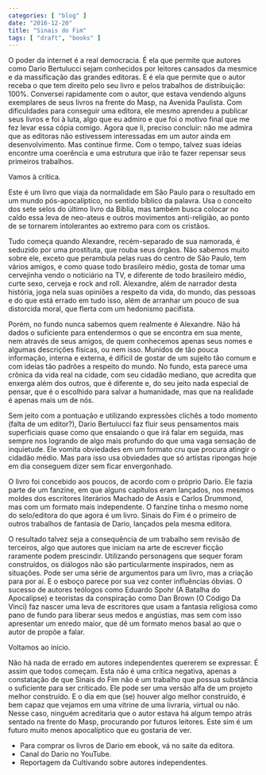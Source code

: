 ```yaml
---
categories: [ "blog" ]
date: "2016-12-20"
title: "Sinais do Fim"
tags: [ "draft", "books" ]
---
```

O poder da internet é a real democracia. É ela que permite que autores como Dario Bertulucci sejam conhecidos por leitores cansados da mesmice e da massificação das grandes editoras. E é ela que permite que o autor receba o que tem direito pelo seu livro e pelos trabalhos de distribuição: 100%. Conversei rapidamente com o autor, que estava vendendo alguns exemplares de seus livros na frente do Masp, na Avenida Paulista. Com dificuldades para conseguir uma editora, ele mesmo aprendeu a publicar seus livros e foi à luta, algo que eu admiro e que foi o motivo final que me fez levar essa cópia comigo. Agora que li, preciso concluir: não me admira que as editoras não estivessem interessadas em um autor ainda em desenvolvimento. Mas continue firme. Com o tempo, talvez suas ideias encontre uma coerência e uma estrutura que irão te fazer repensar seus primeiros trabalhos.

Vamos à crítica.

Este é um livro que viaja da normalidade em São Paulo para o resultado em um mundo pós-apocalíptico, no sentido bíblico da palavra. Usa o conceito dos sete selos do último livro da Bíblia, mas também busca colocar no caldo essa leva de neo-ateus e outros movimentos anti-religião, ao ponto de se tornarem intolerantes ao extremo para com os cristãos.

Tudo começa quando Alexandre, recém-separado de sua namorada, é seduzido por uma prostituta, que rouba seus órgãos. Não sabemos muito sobre ele, exceto que perambula pelas ruas do centro de São Paulo, tem vários amigos, e como quase todo brasileiro médio, gosta de tomar uma cervejinha vendo o noticiário na TV, e diferente de todo brasileiro médio, curte sexo, cerveja e rock and roll. Alexandre, além de narrador desta história, joga nela suas opiniões a respeito da vida, do mundo, das pessoas e do que está errado em tudo isso, além de arranhar um pouco de sua distorcida moral, que flerta com um hedonismo pacifista.

Porém, no fundo nunca sabemos quem realmente é Alexandre. Não há dados o suficiente para entendermos o que se encontra em sua mente, nem através de seus amigos, de quem conhecemos apenas seus nomes e algumas descrições físicas, ou nem isso. Munidos de tão pouca informação, interna e externa, é difícil de gostar de um sujeito tão comum e com ideias tão padrões a respeito do mundo. No fundo, esta parece uma crônica da vida real na cidade, com seu cidadão mediano, que acredita que enxerga além dos outros, que é diferente e, do seu jeito nada especial de pensar, que é o escolhido para salvar a humanidade, mas que na realidade é apenas mais um de nós.

Sem jeito com a pontuação e utilizando expressões clichês a todo momento (falta de um editor?), Dario Bertulucci faz fluir seus pensamentos mais superficiais quase como que ensaiando o que irá falar em seguida, mas sempre nos logrando de algo mais profundo do que uma vaga sensação de inquietude. Ele vomita obviedades em um formato cru que procura atingir o cidadão médio. Mas para isso usa obviedades que só artistas ripongas hoje em dia conseguem dizer sem ficar envergonhado.

O livro foi concebido aos poucos, de acordo com o próprio Dario. Ele fazia parte de um fanzine, em que alguns capítulos eram lançados, nos mesmos moldes dos escritores literários Machado de Assis e Carlos Drummond, mas com um formato mais independente. O fanzine tinha o mesmo nome do selo/editora do que agora é um livro. Sinais do Fim é o primeiro de outros trabalhos de fantasia de Dario, lançados pela mesma editora.

O resultado talvez seja a consequência de um trabalho sem revisão de terceiros, algo que autores que iniciam na arte de escrever ficção raramente podem prescindir. Utilizando personagens que sequer foram construídos, os diálogos não são particularmente inspirados, nem as situações. Pode ser uma série de argumentos para um livro, mas a criação para por aí. E o esboço parece por sua vez conter influências óbvias. O sucesso de autores teólogos como Eduardo Spohr (A Batalha do Apocalipse) e teoristas da conspiração como Dan Brown (O Código Da Vinci) faz nascer uma leva de escritores que usam a fantasia religiosa como pano de fundo para liberar seus medos e angústias, mas sem com isso apresentar um enredo maior, que dê um formato menos basal ao que o autor de propõe a falar.

Voltamos ao início.

Não há nada de errado em autores independentes quererem se expressar. É assim que todos começam. Esta não é uma crítica negativa, apenas a constatação de que Sinais do Fim não é um trabalho que possua substância o suficiente para ser criticado. Ele pode ser uma versão alfa de um projeto melhor construído. E o dia em que (se) houver algo melhor construído, é bem capaz que vejamos em uma vitrine de uma livraria, virtual ou não. Nesse caso, ninguém acreditaria que o autor estava há algum tempo atrás sentado na frente do Masp, procurando por futuros leitores. Este sim é um futuro muito menos apocalíptico que eu gostaria de ver.


 - Para comprar os livros de Dario em ebook, vá no saite da editora.
 - Canal do Dario no YouTube.
 - Reportagem da Cultivando sobre autores independentes.

